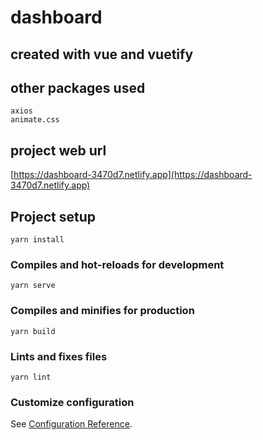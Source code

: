 # dashboard
## created with vue and vuetify
## other packages used
```
axios
animate.css
```
## project web url
[https://dashboard-3470d7.netlify.app](https://dashboard-3470d7.netlify.app)

## Project setup
```
yarn install
```

### Compiles and hot-reloads for development
```
yarn serve
```

### Compiles and minifies for production
```
yarn build
```

### Lints and fixes files
```
yarn lint
```

### Customize configuration
See [Configuration Reference](https://cli.vuejs.org/config/).
